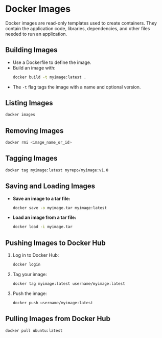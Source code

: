 # Docker Images

Docker images are read-only templates used to create containers. They contain the application code, libraries, dependencies, and other files needed to run an application.

## Building Images
- Use a Dockerfile to define the image.
- Build an image with:
  ```sh
  docker build -t myimage:latest .
  ```
- The `-t` flag tags the image with a name and optional version.

## Listing Images
```sh
docker images
```

## Removing Images
```sh
docker rmi <image_name_or_id>
```

## Tagging Images
```sh
docker tag myimage:latest myrepo/myimage:v1.0
```

## Saving and Loading Images
- **Save an image to a tar file:**
  ```sh
  docker save -o myimage.tar myimage:latest
  ```
- **Load an image from a tar file:**
  ```sh
  docker load -i myimage.tar
  ```

## Pushing Images to Docker Hub
1. Log in to Docker Hub:
   ```sh
   docker login
   ```
2. Tag your image:
   ```sh
   docker tag myimage:latest username/myimage:latest
   ```
3. Push the image:
   ```sh
   docker push username/myimage:latest
   ```

## Pulling Images from Docker Hub
```sh
docker pull ubuntu:latest
``` 